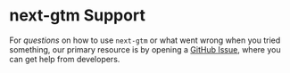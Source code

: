 # next-gtm Support

For _questions_ on how to use `next-gtm` or what went wrong when you tried something, our primary resource is by opening a
[GitHub Issue](https://github.com/phantomstudios/next-gtm/issues), where you can get help from developers.
